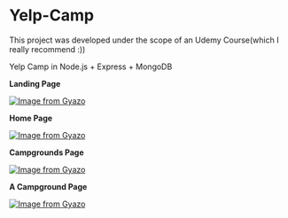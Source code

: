 # Yelp-Camp

This project was developed under the scope of an Udemy Course(which I really recommend :))

Yelp Camp in Node.js + Express + MongoDB

**Landing Page**

[![Image from Gyazo](https://i.gyazo.com/0ea36720880a2cb54ebe05642c145626.jpg)](https://gyazo.com/0ea36720880a2cb54ebe05642c145626)

**Home Page**

[![Image from Gyazo](https://i.gyazo.com/5c888d57e82384640b23f2e559873559.png)](https://gyazo.com/5c888d57e82384640b23f2e559873559)

**Campgrounds Page**

[![Image from Gyazo](https://i.gyazo.com/963bcd5a7ee385f28839871aeae72610.png)](https://gyazo.com/963bcd5a7ee385f28839871aeae72610)

**A Campground Page**

[![Image from Gyazo](https://i.gyazo.com/51b6c7e0e27977d051b81853b0c68a95.png)](https://gyazo.com/51b6c7e0e27977d051b81853b0c68a95)

